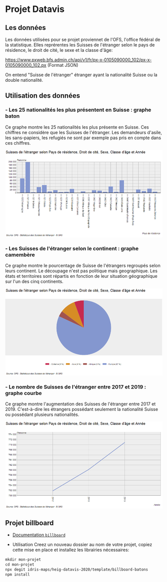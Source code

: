 # Projet Datavis

## Les données
Les données utilisées pour se projet proviennet de l'OFS, l'office fédéral de la statistique.
Elles reprérentes les Suisses de l'étranger selon le pays de résidence, le droit de cité, le sexe et la classe d'âge:

https://www.pxweb.bfs.admin.ch/api/v1/fr/px-x-0105090000_102/px-x-0105090000_102.px
(Format JSON)

On entend "Suisse de l'étranger" étranger ayant la nationalité Suisse ou la double nationalité.



## Utilisation des données

### - Les 25 nationalités les plus présentent en Suisse : graphe baton
Ce graphe montre les 25 nationalités les plus présente en Suisse. Ces chiffres ne considère que les Suisses de l'étranger. Les demandeurs d'asile, les sans-papiers, les refugiés ne sont par exemple pas pris en compte dans ces chiffres.

![alt text](https://github.com/yasminehamdan/VisualDonn/blob/master/projet-yasmine/images/batton.png)


### - Les Suisses de l'étranger selon le continent : graphe camembère
Ce graphe montre le pourcentage de Suisse de l'étrangers regroupés selon leurs continent. Le découpage n'est pas politique mais geographique. Les états et territoires sont répartis en fonction de leur situation géographique sur l'un des cinq continents. 

![alt text](https://github.com/yasminehamdan/VisualDonn/blob/master/projet-yasmine/images/camember.png)


### - Le nombre de Suisses de l'étranger entre 2017 et 2019 : graphe courbe
Ce graphe montre l'augmentation des Suisses de l'étranger entre 2017 et 2019. C'est-à-dire les étrangers possédant seulement la nationalité Suisse ou possédant plusieurs nationalités.

![alt text](https://github.com/yasminehamdan/VisualDonn/blob/master/projet-yasmine/images/droite.png)




## Projet billboard

* [Documentation `billboard`](https://naver.github.io/billboard.js/demo/)

* Utilisation
Creez un nouveau dossier au nom de votre projet, copiez cette mise en place et installez les librairies nécessaires:

```
mkdir mon-projet
cd mon-projet
npx degit idris-maps/heig-datavis-2020/template/billboard-batons
npm install
```
